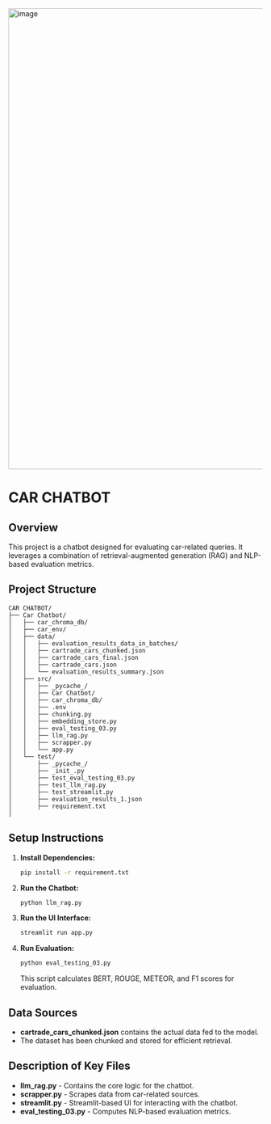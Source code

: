 <img width="1917" height="912" alt="image" src="https://github.com/user-attachments/assets/d68b0952-6b45-4cf3-a81b-1545be0c5840" />


# CAR CHATBOT

## Overview
This project is a chatbot designed for evaluating car-related queries. It leverages a combination of retrieval-augmented generation (RAG) and NLP-based evaluation metrics.

## Project Structure
```
CAR CHATBOT/
├── Car Chatbot/
│   ├── car_chroma_db/
│   ├── car_env/
│   ├── data/
│   │   ├── evaluation_results_data_in_batches/
│   │   ├── cartrade_cars_chunked.json
│   │   ├── cartrade_cars_final.json
│   │   ├── cartrade_cars.json
│   │   └── evaluation_results_summary.json
│   ├── src/
│   │   ├── _pycache_/
│   │   ├── Car Chatbot/
│   │   ├── car_chroma_db/
│   │   ├── .env
│   │   ├── chunking.py
│   │   ├── embedding_store.py
│   │   ├── eval_testing_03.py
│   │   ├── llm_rag.py
│   │   ├── scrapper.py
│   │   └── app.py
│   └── test/
│       ├── _pycache_/
│       ├── _init_.py
│       ├── test_eval_testing_03.py
│       ├── test_llm_rag.py
│       ├── test_streamlit.py
│       ├── evaluation_results_1.json
│       ├── requirement.txt
│       
```

## Setup Instructions

1. **Install Dependencies:**
   ```bash
   pip install -r requirement.txt
   ```

2. **Run the Chatbot:**
   ```bash
   python llm_rag.py
   ```

3. **Run the UI Interface:**
   ```bash
   streamlit run app.py
   ```

4. **Run Evaluation:**
   ```bash
   python eval_testing_03.py
   ```
   This script calculates BERT, ROUGE, METEOR, and F1 scores for evaluation.

   

## Data Sources
- **cartrade_cars_chunked.json** contains the actual data fed to the model.
- The dataset has been chunked and stored for efficient retrieval.

## Description of Key Files
- **llm_rag.py** - Contains the core logic for the chatbot.
- **scrapper.py** - Scrapes data from car-related sources.
- **streamlit.py** - Streamlit-based UI for interacting with the chatbot.
- **eval_testing_03.py** - Computes NLP-based evaluation metrics.



